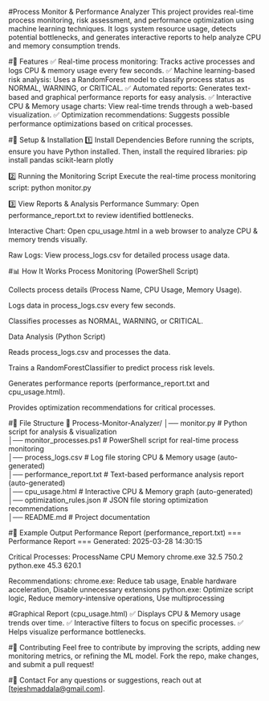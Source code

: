 #Process Monitor & Performance Analyzer
This project provides real-time process monitoring, risk assessment, and performance optimization using machine learning techniques. It logs system resource usage, detects potential bottlenecks, and generates interactive reports to help analyze CPU and memory consumption trends.

#📌 Features
✅ Real-time process monitoring: Tracks active processes and logs CPU & memory usage every few seconds.
✅ Machine learning-based risk analysis: Uses a RandomForest model to classify process status as NORMAL, WARNING, or CRITICAL.
✅ Automated reports: Generates text-based and graphical performance reports for easy analysis.
✅ Interactive CPU & Memory usage charts: View real-time trends through a web-based visualization.
✅ Optimization recommendations: Suggests possible performance optimizations based on critical processes.

#🚀 Setup & Installation
1️⃣ Install Dependencies
Before running the scripts, ensure you have Python installed. Then, install the required libraries:
pip install pandas scikit-learn plotly

2️⃣ Running the Monitoring Script
Execute the real-time process monitoring script:
python monitor.py

3️⃣ View Reports & Analysis
Performance Summary: Open performance_report.txt to review identified bottlenecks.

Interactive Chart: Open cpu_usage.html in a web browser to analyze CPU & memory trends visually.

Raw Logs: View process_logs.csv for detailed process usage data.

#📊 How It Works
Process Monitoring (PowerShell Script)

Collects process details (Process Name, CPU Usage, Memory Usage).

Logs data in process_logs.csv every few seconds.

Classifies processes as NORMAL, WARNING, or CRITICAL.

Data Analysis (Python Script)

Reads process_logs.csv and processes the data.

Trains a RandomForestClassifier to predict process risk levels.

Generates performance reports (performance_report.txt and cpu_usage.html).

Provides optimization recommendations for critical processes.

#📂 File Structure
📁 Process-Monitor-Analyzer/
│── monitor.py                # Python script for analysis & visualization  
│── monitor_processes.ps1      # PowerShell script for real-time process monitoring  
│── process_logs.csv           # Log file storing CPU & Memory usage (auto-generated)  
│── performance_report.txt     # Text-based performance analysis report (auto-generated)  
│── cpu_usage.html             # Interactive CPU & Memory graph (auto-generated)  
│── optimization_rules.json    # JSON file storing optimization recommendations  
│── README.md                  # Project documentation  

#📌 Example Output
Performance Report (performance_report.txt)
=== Performance Report ===
Generated: 2025-03-28 14:30:15

Critical Processes:
ProcessName    CPU   Memory
chrome.exe     32.5   750.2
python.exe     45.3   620.1

Recommendations:
chrome.exe: Reduce tab usage, Enable hardware acceleration, Disable unnecessary extensions
python.exe: Optimize script logic, Reduce memory-intensive operations, Use multiprocessing

#Graphical Report (cpu_usage.html)
✅ Displays CPU & Memory usage trends over time.
✅ Interactive filters to focus on specific processes.
✅ Helps visualize performance bottlenecks.

#📢 Contributing
Feel free to contribute by improving the scripts, adding new monitoring metrics, or refining the ML model. Fork the repo, make changes, and submit a pull request!

#📧 Contact
For any questions or suggestions, reach out at [tejeshmaddala@gmail.com].
